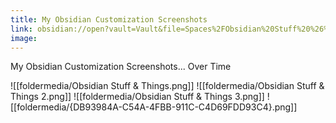 ```yaml
---
title: My Obsidian Customization Screenshots
link: obsidian://open?vault=Vault&file=Spaces%2FObsidian%20Stuff%20%26%20Things%2FMy%20Obsidian%20Customization%20Screenshots
image:
---
```

My Obsidian Customization Screenshots... Over Time

![[foldermedia/Obsidian Stuff & Things.png]]
![[foldermedia/Obsidian Stuff & Things 2.png]]
![[foldermedia/Obsidian Stuff & Things 3.png]]
![[foldermedia/{DB93984A-C54A-4FBB-911C-C4D69FDD93C4}.png]]
